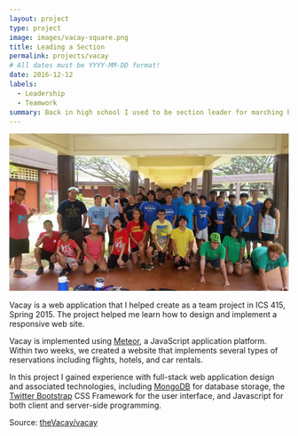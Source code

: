 ```yaml
---
layout: project
type: project
image: images/vacay-square.png
title: Leading a Section
permalink: projects/vacay
# All dates must be YYYY-MM-DD format!
date: 2016-12-12
labels:
  - Leadership
  - Teamwork
summary: Back in high school I used to be section leader for marching band.
---
```


<img class="ui medium right floated rounded image" src="../images/brassSection.jpg">

Vacay is a web application that I helped create as a team project in ICS 415, Spring 2015. The project helped me learn how to design and implement a responsive web site.

Vacay is implemented using [Meteor](http://meteor.com), a JavaScript application platform. Within two weeks, we created a website that implements several types of reservations including flights, hotels, and car rentals.

In this project I gained experience with full-stack web application design and associated technologies, including [MongoDB](http://mongodb.com) for database storage, the [Twitter Bootstrap](http://getbootstrap.com/) CSS Framework for the user interface, and Javascript for both client and server-side programming. 
 
Source: <a href="https://github.com/theVacay/vacay"><i class="large github icon"></i>theVacay/vacay</a>

